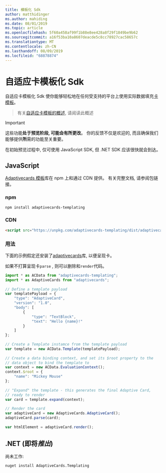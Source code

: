 ```yaml
---
title: 模板化 Sdk
author: matthidinger
ms.author: mahiding
ms.date: 08/01/2019
ms.topic: article
ms.openlocfilehash: 5f60a458af99f1b88e8ee428a8f29f1849be9b62
ms.sourcegitcommit: a16f53ba10a8607deacde5c8cc78927cac58657c
ms.translationtype: MT
ms.contentlocale: zh-CN
ms.lasthandoff: 08/09/2019
ms.locfileid: "68878874"
---
```

# <a name="adaptive-card-templating-sdks"></a>自适应卡模板化 Sdk

自适应卡模板化 Sdk 使你能够轻松地在任何受支持的平台上使用实际数据填充[卡模板](language.md)。

> 有关[自适应卡模板的概述](index.md), 请阅读此概述

> [!IMPORTANT] 
> 
> 这些功能**处于预览阶段, 可能会有所更改**。 你的反馈不仅是欢迎的, 而且确保我们能够提供**所**需的功能至关重要。
> 
> 在初始预览过程中, 仅可使用 JavaScript SDK, 但 .NET SDK 应该很快就会到达。

## <a name="javascript"></a>JavaScript

[Adaptivecards 模板](https://www.npmjs.com/package/adaptivecards-templating)库在 npm 上和通过 CDN 提供。 有关完整文档, 请参阅包链接。

### <a name="npm"></a>npm

```console
npm install adaptivecards-templating
```

### <a name="cdn"></a>CDN

```html
<script src="https://unpkg.com/adaptivecards-templating/dist/adaptivecards-templating.min.js"></script>
``` 

### <a name="usage"></a>用法

下面的示例假定还安装了[adaptivecards](https://www.npmjs.com/package/adaptivecards)库, 以便呈现卡。 

如果不打算呈现卡`parse` , 则可以删除和`render`代码。 

```js
import * as ACData from "adaptivecards-templating";
import * as AdaptiveCards from "adaptivecards";
 
// Define a template payload
var templatePayload = {
    "type": "AdaptiveCard",
    "version": "1.0",
    "body": [
        {
            "type": "TextBlock",
            "text": "Hello {name}!"
        }
    ]
};
 
// Create a Template instamce from the template payload
var template = new ACData.Template(templatePayload);
 
// Create a data binding context, and set its $root property to the
// data object to bind the template to
var context = new ACData.EvaluationContext();
context.$root = {
    "name": "Mickey Mouse"
};
 
// "Expand" the template - this generates the final Adaptive Card,
// ready to render
var card = template.expand(context);
 
// Render the card
var adaptiveCard = new AdaptiveCards.AdaptiveCard();
adaptiveCard.parse(card);
 
var htmlElement = adaptiveCard.render();
```

## <a name="net-coming-soon"></a>.NET (即将*推出*)

尚未工作: 

```console
nuget install AdaptiveCards.Templating
```
